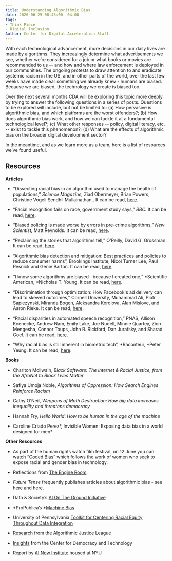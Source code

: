 ```yaml
---
title: Understanding Algorithmic Bias
date: 2020-06-25 08:43:00 -04:00
tags:
- Think Piece
- Digital Inclusion
Author: Center for Digital Acceleration Staff
---
```


With each technological advancement, more decisions in our daily lives are made by algorithms. They increasingly determine what advertisements we see, whether we’re considered for a job or what books or movies are recommended to us -- and how and where law enforcement is deployed in our communities. The ongoing protests to draw attention to and eradicate systemic racism in the US, and in other parts of the world, over the last few weeks have made clear something we already knew - humans are biased. Because we are biased, the technology we create is biased too.

Over the next several months CDA will be exploring this topic more deeply by trying to answer the following questions in a series of posts. Questions to be explored will include, but not be limited to: (a) How pervasive is algorithmic bias, and which platforms are the worst offenders?; (b) How does algorithmic bias work, and how we can tackle it at a fundamental technological level?; (c) What other responses -- policy, digital literacy, etc. -- exist to tackle this phenomenon?; (d) What are the effects of algorithmic bias on the broader digital development sector?

In the meantime, and as we learn more as a team, here is a list of resources we’ve found useful.

## Resources

**Articles**

* “Dissecting racial bias in an algorithm used to manage the health of populations,” *Science Magazine,* Ziad Obermeyer, Brian Powers, Christine Vogeli Sendhil Mullainathan,. It can be read, [here](https://science.sciencemag.org/content/366/6464/447).

* “Facial recognition fails on race, government study says,” *BBC.* It can be read, [here](https://www.bbc.com/news/technology-50865437).

* “Biased policing is made worse by errors in pre-crime algorithms,” *New Scientist,* Matt Reynolds. It can be read, [here](https://www.newscientist.com/article/mg23631464-300-biased-policing-is-made-worse-by-errors-in-pre-crime-algorithms/#ixzz6PchoHZu1).

* “Reclaiming the stories that algorithms tell,” O’Reilly, David G. Grossman. It can be read, [here](https://www.oreilly.com/radar/reclaiming-the-stories-that-algorithms-tell/).

* “Algorithmic bias detection and mitigation: Best practices and policies to reduce consumer harms”, Brookings Institute, Nicol Turner Lee, Paul Resnick and Genie Barton. It can be read, [here](https://www.brookings.edu/research/algorithmic-bias-detection-and-mitigation-best-practices-and-policies-to-reduce-consumer-harms/).

* “I know some algorithms are biased--because I created one,” \*Scientific American, \*Nicholas T. Young. It can be read, [here](https://blogs.scientificamerican.com/voices/i-know-some-algorithms-are-biased-because-i-created-one/).

* “Discrimination through optimization: How Facebook's ad delivery can lead to skewed outcomes,” Cornell University, Muhammad Ali, Piotr Sapiezynski, Miranda Bogen, Aleksandra Korolova, Alan Mislove, and Aaron Rieke. It can be read, [here](https://arxiv.org/pdf/1904.02095.pdf).

* “Racial disparities in automated speech recognition,” PNAS, Allison Koenecke, Andrew Nam, Emily Lake, Joe Nudell, Minnie Quartey, Zion Mengesha, Connor Toups, John R. Rickford, Dan Jurafsky, and Sharad Goel. It can be read, [here](https://www.pnas.org/content/117/14/7684).

* “Why racial bias is still inherent in biometric tech”, \*Raconteur, \*Peter Yeung. It can be read, [here](https://www.raconteur.net/technology/biometrics-ethics-bias).

**Books**

* Charlton Mcllwain, *Black Software: The Internet & Racial Justice, from the AfroNet to Black Lives Matter*

* Safiya Umoja Noble, *Algorithms of Oppression: How Search Engines Reinforce Racism*

* Cathy O’Neil, *Weapons of Math Destruction: How big data increases inequality and threatens democracy*

* Hannah Fry, *Hello World*: *How to be human in the age of the machine*

* Caroline Criado Perez\*, Invisible Women: Exposing data bias in a world designed for men\*

**Other Resources**

* As part of the human rights watch film festival, on 12 June you can watch “[Coded Bias](https://www.hrwfilmfestivalstream.org/film/coded-bias/)” which follows the work of women who seek to expose racial and gender bias in technology.

* Reflections from [The Engine Room](https://www.theengineroom.org/tech-bias-people-bias/):

* *Future Tense* frequently publishes articles about algorithmic bias - see [here](https://slate.com/technology/2020/02/algorithmic-bias-people-with-disabilities.html) and [here](https://slate.com/technology/2020/03/ice-lawsuit-hijacked-algorithm.html).

* Data & Society’s [AI On The Ground Initiative](https://datasociety.net/research/ai-on-the-ground/)

* \*ProPublica’s \*[Machine Bias](https://www.propublica.org/series/machine-bias)

* University of Pennsylvania [Toolkit for Centering Racial Equity Throughout Data Integration](https://www.aisp.upenn.edu/equity-toolkit/)

* [Research](https://www.ajlunited.org/library/research) from the Algorithmic Justice League

* [Insights](https://cdt.org/insights/?keyword=Algorithmic\+bias&area-of-focus%5B%5D=ai-machine-learning#results) from the Center for Democracy and Technology

* Report by [AI Now Institute](https://ainowinstitute.org/reports.html) housed at NYU